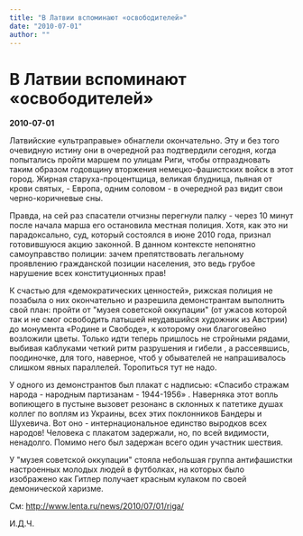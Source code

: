 ```yaml
---
title: "В Латвии вспоминают «освободителей»"
date: "2010-07-01"
author: ""
---
```


# В Латвии вспоминают «освободителей»

**2010-07-01** 

Латвийские «ультраправые» обнаглели окончательно. Эту и без того очевидную истину они в очередной раз подтвердили сегодня, когда попытались пройти маршем по улицам Риги, чтобы отпраздновать таким образом годовщину вторжения немецко-фашистских войск в этот город. Жирная старуха-процентщица, великая блудница, пьяная от крови святых, - Европа, одним соловом - в очередной раз видит свои черно-коричневые сны.

Правда, на сей раз спасатели отчизны перегнули палку - через 10 минут после начала марша его остановила местная полиция. Хотя, как это ни парадоксально, суд, который состоялся в июне 2010 года, признал готовившуюся акцию законной. В данном контексте непонятно самоуправство полиции: зачем препятствовать легальному проявлению гражданской позиции населения, это ведь грубое нарушение всех конституционных прав!

К счастью для «демократических ценностей», рижская полиция не позабыла о них окончательно и разрешила демонстрантам выполнить свой план: пройти от "музея советской оккупации" (от ужасов которой так и не смог освободить латышей неудавшийся художник из Австрии) до монумента «Родине и Свободе», к которому они благоговейно возложили цветы. Только идти теперь пришлось не стройными рядами, выбивая каблуками четкий ритм разрушения и гибели , а рассеявшись, поодиночке, для того, наверное, чтоб у обывателей не напрашивалось слишком явных параллелей. Торопиться тут не надо.

У одного из демонстрантов был плакат с надписью: «Спасибо стражам народа - народным партизанам - 1944-1956» . Наверняка этот вопль вопиющего в пустыне вызовет резонанс в склонных к патетике душах коллег по воплям из Украины, всех этих поклонников Бандеры и Шухевича. Вот оно - интернациональное единство выродков всех народов! Человека с плакатом задержали, но, по всей видимости, ненадолго. Помимо него был задержан всего один участник шествия.

У "музея советской оккупации" стояла небольшая группа антифашистки настроенных молодых людей в футболках, на которых было изображено как Гитлер получает красным кулаком по своей демонической харизме.

См: http://www.lenta.ru/news/2010/07/01/riga/

И.Д.Ч.